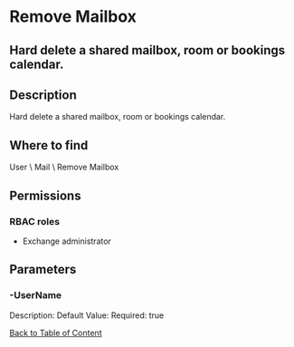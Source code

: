 # Remove Mailbox

## Hard delete a shared mailbox, room or bookings calendar.

## Description
Hard delete a shared mailbox, room or bookings calendar.

## Where to find
User \ Mail \ Remove Mailbox

## Permissions
### RBAC roles
- Exchange administrator


## Parameters
### -UserName
Description: 
Default Value: 
Required: true


[Back to Table of Content](../../../README.md)

